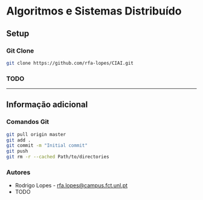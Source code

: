 # Algoritmos e Sistemas Distribuído

## Setup

### Git Clone
```bash
git clone https://github.com/rfa-lopes/CIAI.git
```

### TODO

---

## Informação adicional

### Comandos Git
```bash
git pull origin master
git add .
git commit -m "Initial commit"
git push
git rm -r --cached Path/to/directories
```

### Autores
* Rodrigo Lopes - rfa.lopes@campus.fct.unl.pt
* TODO
